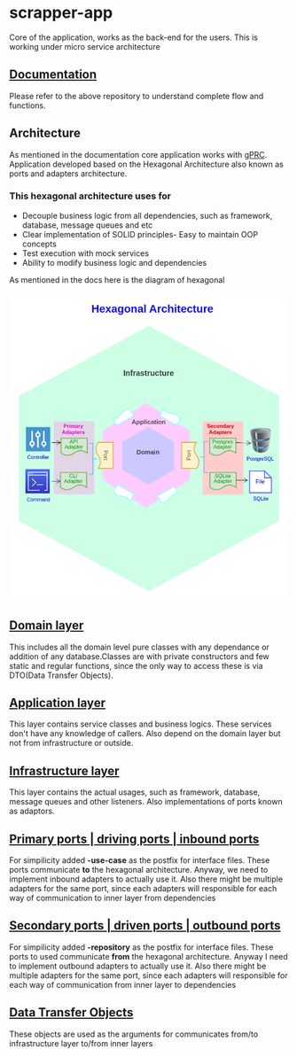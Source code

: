 # scrapper-app

Core of the application, works as the back-end for the users. This is working under micro service architecture


## [Documentation](https://github.com/shaam-codes/scrapper-docs)
Please refer to the above repository to understand complete flow and functions.
## Architecture

As mentioned in the documentation core application works with [gPRC](https://grpc.io/docs/languages/node/). Application developed based on the Hexagonal Architecture also known as ports and adapters architecture.


### This hexagonal architecture uses for

- Decouple business logic from all dependencies, such as framework, database, message queues and etc
- Clear implementation of SOLID principles- Easy to maintain OOP concepts
- Test execution with mock services
- Ability to modify business logic and dependencies

As mentioned in the docs here is the diagram of hexagonal

![high level diagram of services](https://raw.githubusercontent.com/shaam-codes/scrapper-docs/main/diagrams/hexagonal.png)

## [Domain layer](https://github.com/shaam-codes/scrapper-app/tree/main/src/domain)

This includes all the domain level pure classes with any dependance or addition of any database.Classes are with private constructors and few static and regular functions, since the only way to access these is via DTO(Data Transfer Objects).

## [Application layer](https://github.com/shaam-codes/scrapper-app/tree/main/src/application)

This layer contains service classes and business logics. These services don't have any knowledge of callers. Also depend on the domain layer but not from infrastructure or outside.

## [Infrastructure layer](https://github.com/shaam-codes/scrapper-app/tree/main/src/infrastructure)

This layer contains the actual usages, such as framework, database, message queues and other listeners. Also implementations of ports known as adaptors. 

## [Primary ports | driving ports | inbound ports](https://github.com/shaam-codes/scrapper-app/tree/main/src/application/user)

For simpilicity added **-use-case** as the postfix for interface files. These ports communicate **to** the hexagonal architecture. Anyway, we need to implement inbound adapters to actually use it. Also there might be multiple adapters for the same port, since each adapters will responsible for each way of communication to inner layer from dependencies


## [Secondary ports | driven ports | outbound ports](https://github.com/shaam-codes/scrapper-app/tree/main/src/domain)

For simpilicity added **-repository** as the postfix for interface files. These ports to used communicate **from** the hexagonal architecture. Anyway I need to implement outbound adapters to actually use it. Also there might be multiple adapters for the same port, since each adapters will responsible for each way of communication from inner layer to dependencies

## [Data Transfer Objects](https://github.com/shaam-codes/scrapper-app/tree/main/src/application/user/dto)

These objects are used as the arguments for communicates from/to infrastructure layer to/from inner layers